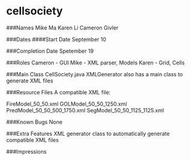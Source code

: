 # cellsociety
###Names
Mike Ma
Karen Li
Cameron Givler

###Dates
####Start Date
September 10

###Completion Date
Spetember 19

###Roles
Cameron - GUI
Mike - XML parser, Models
Karen - Grid, Cells

###Main Class
CellSociety.java
XMLGenerator also has a main class to generate XML files

###Resource Files
A compatible XML file:

FireModel_50_50.xml
GOLModel_50_50_1250.xml
PredModel_50_50_500_1750.xml
SegModel_50_50_1125_1125.xml

###Known Bugs
None

###Extra Features
XML generator class to automatically generate compatible XML files

###Impressions